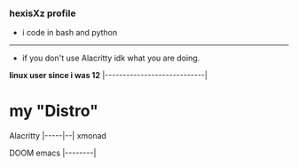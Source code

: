 ### hexisXz profile

- i code in bash and python 
----------------------------
- if you don't use Alacritty idk what you are doing.


**linux user since i was 12**
|----------------------------|                                                 
       
       
# my "Distro"

Alacritty
|-----|--|
xmonad

DOOM emacs
|--------|
    
